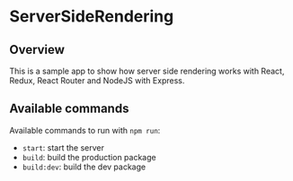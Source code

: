 # ServerSideRendering

## Overview
This is a sample app to show how server side rendering works with React, Redux, React Router
and NodeJS with Express.

## Available commands

Available commands to run with `npm run`:

 - `start`: start the server
 - `build`: build the production package
 - `build:dev`: build the dev package
